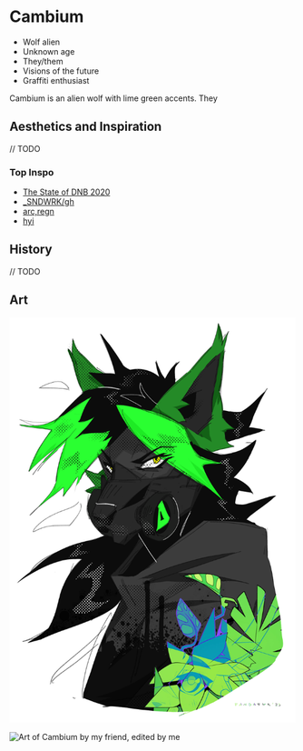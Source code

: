# Cambium

- Wolf alien
- Unknown age
- They/them
- Visions of the future
- Graffiti enthusiast

Cambium is an alien wolf with lime green accents. They 

## Aesthetics and Inspiration

// TODO

### Top Inspo

- [The State of DNB 2020](https://lapfox.bandcamp.com/album/the-state-of-dnb-2020)
- [_SNDWRK/gh](https://lapfox.bandcamp.com/album/sndwrk-gh)
- [arc,regn](https://lapfox.bandcamp.com/album/arc-regn)
- [hyi](https://lapfox.bandcamp.com/album/about)

## History

// TODO

## Art

![Art of Cambium by pndashk](../imgs/cambium/pandashk.png)

![Art of Cambium by my friend, edited by me](../imgs/cambium/alexander.png)
